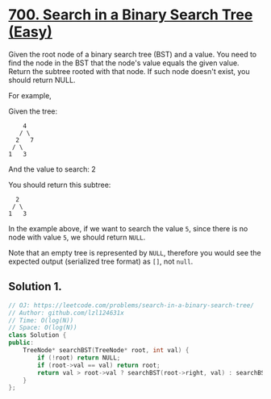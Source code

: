 # [700. Search in a Binary Search Tree (Easy)](https://leetcode.com/problems/search-in-a-binary-search-tree)

Given the root node of a binary search tree (BST) and a value. You need to find the node in the BST that the node's value equals the given value. Return the subtree rooted with that node. If such node doesn't exist, you should return NULL.

For example, 

Given the tree:

        4
       / \
      2   7
     / \
    1   3

And the value to search: 2

You should return this subtree:

      2     
     / \ 
    1   3

In the example above, if we want to search the value `5`, since there is no node with value `5`, we should return `NULL`.

Note that an empty tree is represented by `NULL`, therefore you would see the expected output (serialized tree format) as `[]`, not `null`.

## Solution 1.

```cpp
// OJ: https://leetcode.com/problems/search-in-a-binary-search-tree/
// Author: github.com/lzl124631x
// Time: O(log(N))
// Space: O(log(N))
class Solution {
public:
    TreeNode* searchBST(TreeNode* root, int val) {
        if (!root) return NULL;
        if (root->val == val) return root;
        return val > root->val ? searchBST(root->right, val) : searchBST(root->left, val);
    }
};
```